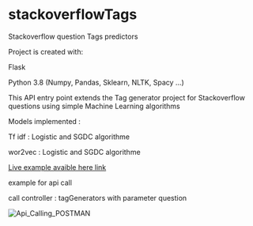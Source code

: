 # stackoverflowTags

Stackoverflow question Tags predictors

Project is created with:

Flask 

Python 3.8 (Numpy, Pandas, Sklearn, NLTK, Spacy ...)

This API entry point extends the Tag generator project for Stackoverflow questions using simple Machine Learning algorithms

Models implemented :

Tf idf : Logistic and SGDC algorithme

wor2vec : Logistic and SGDC algorithme


[Live example avaible here link](http://ismail2233.pythonanywhere.com/)

example for api call

call controller : tagGenerators with parameter question

![Api_Calling_POSTMAN](https://user-images.githubusercontent.com/74118071/160246979-0c903303-0c09-47a5-90b9-61005f5cc899.png)
